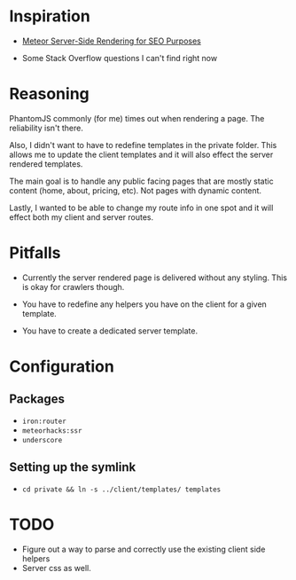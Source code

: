# Inspiration

- [Meteor Server-Side Rendering for SEO Purposes](https://meteorhacks.com/meteor-server-sider-rendering-for-seo-purpose.html)

- Some Stack Overflow questions I can't find right now

# Reasoning

PhantomJS commonly (for me) times out when rendering a page. The reliability isn't there.

Also, I didn't want to have to redefine templates in the private folder. This allows me to update the client templates and it will also effect the server rendered templates.

The main goal is to handle any public facing pages that are mostly static content (home, about, pricing, etc). Not pages with dynamic content.

Lastly, I wanted to be able to change my route info in one spot and it will effect both my client and server routes.

# Pitfalls

- Currently the server rendered page is delivered without any styling. This is okay for crawlers though.

- You have to redefine any helpers you have on the client for a given template.

- You have to create a dedicated server template.

# Configuration

## Packages

- `iron:router`
- `meteorhacks:ssr`
- `underscore`

## Setting up the symlink
- `cd private && ln -s ../client/templates/ templates`

# TODO
- Figure out a way to parse and correctly use the existing client side helpers
- Server css as well.
